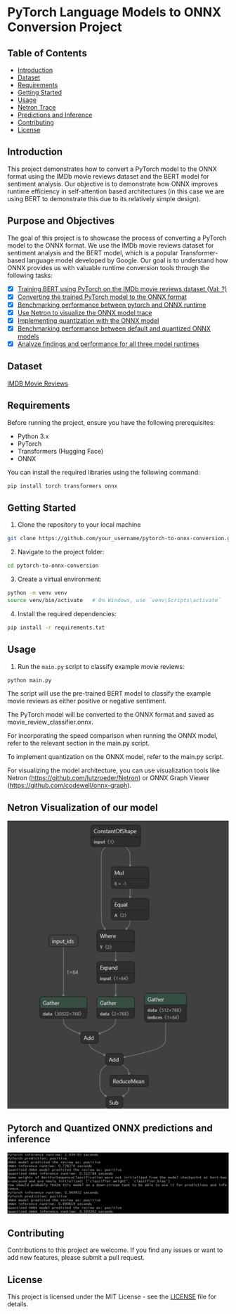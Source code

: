 # PyTorch Language Models to ONNX Conversion Project

## Table of Contents

- [Introduction](#introduction)
- [Dataset](#dataset)
- [Requirements](#requirements)
- [Getting Started](#getting-started)
- [Usage](#usage)
- [Netron Trace](#netron-visualization-of-our-model)
- [Predictions and Inference](#pytorch-and-onnx-predictions-and-inference)
- [Contributing](#contributing)
- [License](#license)

## Introduction

This project demonstrates how to convert a PyTorch model to the ONNX format using the IMDb movie reviews dataset and the BERT model for sentiment analysis. Our objective is to demonstrate how ONNX improves runtime efficiency in self-attention based architectures (in this case we are using BERT to demonstrate this due to its relatively simple design).

## Purpose and Objectives

The goal of this project is to showcase the process of converting a PyTorch model to the ONNX format. We use the IMDb movie reviews dataset for sentiment analysis and the BERT model, which is a popular Transformer-based language model developed by Google. Our goal is to understand how ONNX provides us with valuable runtime conversion tools through the following tasks:

- [x] [Training BERT using PyTorch on the IMDb movie reviews dataset (Val: ?)](model.py)
- [x] [Converting the trained PyTorch model to the ONNX format](onnx_converter.py)
- [x] [Benchmarking performance between pytorch and ONNX runtime](main.py)
- [x] [Use Netron to visualize the ONNX model trace](resources/onnx_netron_example.png)
- [x] [Implementing quantization with the ONNX model](main.py)
- [x] [Benchmarking performance between default and quantized ONNX models](main.py)
- [x] [Analyze findings and performance for all three model runtimes](main.py)

## Dataset

[IMDB Movie Reviews](https://www.kaggle.com/datasets/lakshmi25npathi/imdb-dataset-of-50k-movie-reviews)

## Requirements

Before running the project, ensure you have the following prerequisites:

- Python 3.x
- PyTorch
- Transformers (Hugging Face)
- ONNX

You can install the required libraries using the following command:

```bash
pip install torch transformers onnx
```

## Getting Started

1. Clone the repository to your local machine

```bash
git clone https://github.com/your_username/pytorch-to-onnx-conversion.git
```

2. Navigate to the project folder:

```bash
cd pytorch-to-onnx-conversion
```

3. Create a virtual environment:

```bash
python -m venv venv
source venv/bin/activate   # On Windows, use `venv\Scripts\activate`
```

4. Install the required dependencies:

```bash
pip install -r requirements.txt
```

## Usage 

1. Run the `main.py` script to classify example movie reviews:

```bash
python main.py
```

The script will use the pre-trained BERT model to classify the example movie reviews as either positive or negative sentiment.

The PyTorch model will be converted to the ONNX format and saved as movie_review_classifier.onnx.

For incorporating the speed comparison when running the ONNX model, refer to the relevant section in the main.py script.

To implement quantization on the ONNX model, refer to the main.py script.

For visualizing the model architecture, you can use visualization tools like Netron (https://github.com/lutzroeder/Netron) or ONNX Graph Viewer (https://github.com/codewell/onnx-graph).

## Netron Visualization of our model
![Netron Graph](resources/onnx_netron_example.png)

## Pytorch and Quantized ONNX predictions and inference 
![predictions and inference](resources\results.png)

## Contributing

Contributions to this project are welcome. If you find any issues or want to add new features, please submit a pull request.

## License
This project is licensed under the MIT License - see the [LICENSE](LICENSE) file for details.
